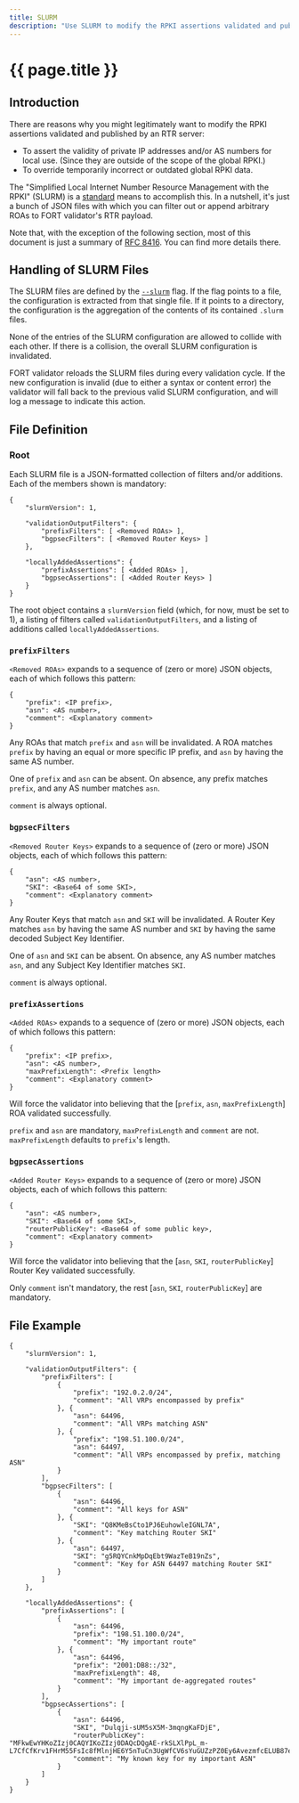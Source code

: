 ```yaml
---
title: SLURM
description: "Use SLURM to modify the RPKI assertions validated and published by an RTR server"
---
```


# {{ page.title }} 

## Introduction

There are reasons why you might legitimately want to modify the RPKI assertions validated and published by an RTR server:

- To assert the validity of private IP addresses and/or AS numbers for local use. (Since they are outside of the scope of the global RPKI.)
- To override temporarily incorrect or outdated global RPKI data.

The "Simplified Local Internet Number Resource Management with the RPKI" (SLURM) is a [standard](https://tools.ietf.org/html/rfc8416) means to accomplish this. In a nutshell, it's just a bunch of JSON files with which you can filter out or append arbitrary ROAs to FORT validator's RTR payload.

Note that, with the exception of the following section, most of this document is just a summary of [RFC 8416](https://tools.ietf.org/html/rfc8416). You can find more details there.

## Handling of SLURM Files

The SLURM files are defined by the [`--slurm`](usage.html#--slurm) flag. If the flag points to a file, the configuration is extracted from that single file. If it points to a directory, the configuration is the aggregation of the contents of its contained `.slurm` files.

None of the entries of the SLURM configuration are allowed to collide with each other. If there is a collision, the overall SLURM configuration is invalidated.

FORT validator reloads the SLURM files during every validation cycle. If the new configuration is invalid (due to either a syntax or content error) the validator will fall back to the previous valid SLURM configuration, and will log a message to indicate this action.

## File Definition

### Root

Each SLURM file is a JSON-formatted collection of filters and/or additions. Each of the members shown is mandatory:

```
{
	"slurmVersion": 1,

	"validationOutputFilters": {
		"prefixFilters": [ <Removed ROAs> ],
		"bgpsecFilters": [ <Removed Router Keys> ]
	},

	"locallyAddedAssertions": {
		"prefixAssertions": [ <Added ROAs> ],
		"bgpsecAssertions": [ <Added Router Keys> ]
	}
}
```

The root object contains a `slurmVersion` field (which, for now, must be set to 1), a listing of filters called `validationOutputFilters`, and a listing of additions called `locallyAddedAssertions`.

### `prefixFilters`

`<Removed ROAs>` expands to a sequence of (zero or more) JSON objects, each of which follows this pattern:

```
{
	"prefix": <IP prefix>,
	"asn": <AS number>,
	"comment": <Explanatory comment>
}
```

Any ROAs that match `prefix` and `asn` will be invalidated. A ROA matches `prefix` by having an equal or more specific IP prefix, and `asn` by having the same AS number.

One of `prefix` and `asn` can be absent. On absence, any prefix matches `prefix`, and any AS number matches `asn`.

`comment` is always optional.

### `bgpsecFilters`

`<Removed Router Keys>` expands to a sequence of (zero or more) JSON objects, each of which follows this pattern:

```
{
	"asn": <AS number>,
	"SKI": <Base64 of some SKI>,
	"comment": <Explanatory comment>
}
```

Any Router Keys that match `asn` and `SKI` will be invalidated. A Router Key matches `asn` by having the same AS number and `SKI` by having the same decoded Subject Key Identifier.

One of `asn` and `SKI` can be absent. On absence, any AS number matches `asn`, and any Subject Key Identifier matches `SKI`.

`comment` is always optional.

### `prefixAssertions`

`<Added ROAs>` expands to a sequence of (zero or more) JSON objects, each of which follows this pattern:

```
{
	"prefix": <IP prefix>,
	"asn": <AS number>,
	"maxPrefixLength": <Prefix length>
	"comment": <Explanatory comment>
}
```

Will force the validator into believing that the [`prefix`, `asn`, `maxPrefixLength`] ROA validated successfully.

`prefix` and `asn` are mandatory, `maxPrefixLength` and `comment` are not. `maxPrefixLength` defaults to `prefix`'s length.

### `bgpsecAssertions`

`<Added Router Keys>` expands to a sequence of (zero or more) JSON objects, each of which follows this pattern:

```
{
	"asn": <AS number>,
	"SKI": <Base64 of some SKI>,
	"routerPublicKey": <Base64 of some public key>,
	"comment": <Explanatory comment>
}
```

Will force the validator into believing that the [`asn`, `SKI`, `routerPublicKey`] Router Key validated successfully.

Only `comment` isn't mandatory, the rest [`asn`, `SKI`, `routerPublicKey`] are mandatory.

## File Example

```
{
	"slurmVersion": 1,

	"validationOutputFilters": {
		"prefixFilters": [
			{
				"prefix": "192.0.2.0/24",
				"comment": "All VRPs encompassed by prefix"
			}, {
				"asn": 64496,
				"comment": "All VRPs matching ASN"
			}, {
				"prefix": "198.51.100.0/24",
				"asn": 64497,
				"comment": "All VRPs encompassed by prefix, matching ASN"
			}
		],
		"bgpsecFilters": [
			{
				"asn": 64496,
				"comment": "All keys for ASN"
			}, {
				"SKI": "Q8KMeBsCto1PJ6EuhowleIGNL7A",
				"comment": "Key matching Router SKI"
			}, {
				"asn": 64497,
				"SKI": "g5RQYCnkMpDqEbt9WazTeB19nZs",
				"comment": "Key for ASN 64497 matching Router SKI"
			}
		]
	},

	"locallyAddedAssertions": {
		"prefixAssertions": [
			{
				"asn": 64496,
				"prefix": "198.51.100.0/24",
				"comment": "My important route"
			}, {
				"asn": 64496,
				"prefix": "2001:DB8::/32",
				"maxPrefixLength": 48,
				"comment": "My important de-aggregated routes"
			}
		],
		"bgpsecAssertions": [
			{
				"asn": 64496,
				"SKI", "Dulqji-sUM5sX5M-3mqngKaFDjE",
				"routerPublicKey": "MFkwEwYHKoZIzj0CAQYIKoZIzj0DAQcDQgAE-rkSLXlPpL_m-L7CfCfKrv1FHrM55FsIc8fMlnjHE6Y5nTuCn3UgWfCV6sYuGUZzPZ0Ey6AvezmfcELUB87eBA",
				"comment": "My known key for my important ASN"
			}
		]
	}
}
```
